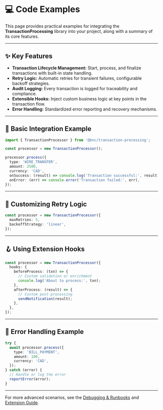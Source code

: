 # 💻 Code Examples

This page provides practical examples for integrating the **TransactionProcessing** library into your project, along with a summary of its core features.

---

## ✨ Key Features

- **Transaction Lifecycle Management:** Start, process, and finalize transactions with built-in state handling.
- **Retry Logic:** Automatic retries for transient failures, configurable backoff strategies.
- **Audit Logging:** Every transaction is logged for traceability and compliance.
- **Extensible Hooks:** Inject custom business logic at key points in the transaction flow.
- **Error Handling:** Standardized error reporting and recovery mechanisms.

---

## 🚀 Basic Integration Example

```typescript
import { TransactionProcessor } from '@bnc/transaction-processing';

const processor = new TransactionProcessor();

processor.process({
  type: 'WIRE_TRANSFER',
  amount: 2500,
  currency: 'CAD',
  onSuccess: (result) => console.log('Transaction successful:', result),
  onError: (err) => console.error('Transaction failed:', err),
});
```

---

## 🔁 Customizing Retry Logic

```typescript
const processor = new TransactionProcessor({
  maxRetries: 5,
  backoffStrategy: 'linear',
});
```

---

## 🪝 Using Extension Hooks

```typescript
const processor = new TransactionProcessor({
  hooks: {
    beforeProcess: (txn) => {
      // Custom validation or enrichment
      console.log('About to process:', txn);
    },
    afterProcess: (result) => {
      // Custom post-processing
      sendNotification(result);
    },
  },
});
```

---

## 📝 Error Handling Example

```typescript
try {
  await processor.process({
    type: 'BILL_PAYMENT',
    amount: 100,
    currency: 'CAD',
  });
} catch (error) {
  // Handle or log the error
  reportError(error);
}
```

---

For more advanced scenarios, see the [Debugging & Runbooks](../sub-page.md) and [Extension Guide](../extensions.md).
